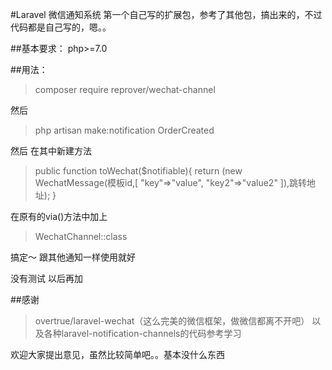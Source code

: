 #Laravel 微信通知系统
第一个自己写的扩展包，参考了其他包，搞出来的，不过代码都是自己写的，嗯。。

##基本要求：
php>=7.0

##用法：
>composer require reprover/wechat-channel

然后
>php artisan make:notification OrderCreated

然后
在其中新建方法 
>public function toWechat($notifiable){
    return (new WechatMessage(模板id,[
    "key"=>"value",
    "key2"=>"value2"
    ]),跳转地址);
}

在原有的via()方法中加上
>WechatChannel::class

搞定～
跟其他通知一样使用就好

没有测试 以后再加 

##感谢
>overtrue/laravel-wechat（这么完美的微信框架，做微信都离不开吧）
以及各种laravel-notification-channels的代码参考学习

欢迎大家提出意见，虽然比较简单吧。。基本没什么东西